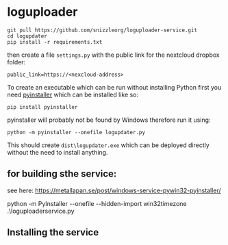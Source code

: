 # loguploader



```
git pull https://github.com/snizzleorg/loguploader-service.git
cd logupdater
pip install -r requirements.txt
```
then create a file `settings.py` with the public link for the nextcloud dropbox folder:
```
public_link=https://<nexcloud-address>
```


To create an executable which can be run without installing Python first you need [pyinstaller](https://pyinstaller.readthedocs.io/en/stable/index.html) which can be installed like so:

```
pip install pyinstaller
```

pyinstaller will probably not be found by Windows therefore run it using: 

```
python -m pyinstaller --onefile logupdater.py
```
 
 This should create `dist\logupdater.exe` which can be deployed directly without the need to install anything.

## for building sthe service:

see here: https://metallapan.se/post/windows-service-pywin32-pyinstaller/

python -m PyInstaller --onefile --hidden-import win32timezone .\loguploaderservice.py

## Installing the service
